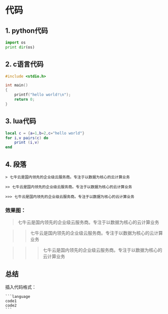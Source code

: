 # 代码

## 1. python代码
```python
import os
print dir(os)
```

## 2. c语言代码

```c
#include <stdio.h>

int main()
{
    printf("hello world!\n");
    return 0;
}
```

## 3. lua代码
```lua
local c = {a=1,b=2,c="hello world"}
for i,v pairs(c) do
    print (i,v)
end
```

## 4. 段落
```
> 七牛云是国内领先的企业级云服务商。专注于以数据为核心的云计算业务

>> 七牛云是国内领先的企业级云服务商。专注于以数据为核心的云计算业务

>>> 七牛云是国内领先的企业级云服务商。专注于以数据为核心的云计算业务
```
### 效果图：
> 七牛云是国内领先的企业级云服务商。专注于以数据为核心的云计算业务

>> 七牛云是国内领先的企业级云服务商。专注于以数据为核心的云计算业务

>>> 七牛云是国内领先的企业级云服务商。专注于以数据为核心的云计算业务


## 总结
插入代码格式：
~~~
```language
code1
code2
```
~~~



